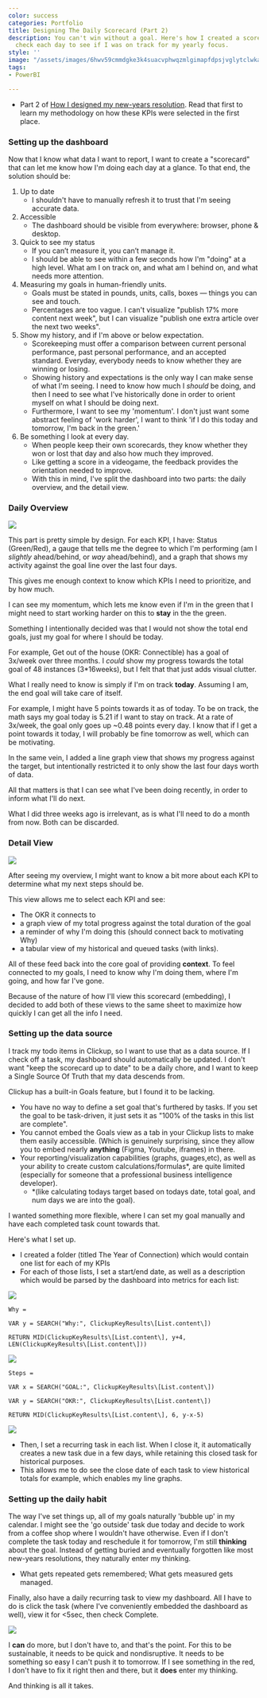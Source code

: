 ```yaml
---
color: success
categories: Portfolio
title: Designing The Daily Scorecard (Part 2)
description: You can't win without a goal. Here's how I created a scorecard I could
  check each day to see if I was on track for my yearly focus.
style: ''
image: "/assets/images/6hwv59cmmdgke3k4suacvphwqzmlgimapfdpsjvglytclwkamhbtrfz3mz2p5rfrmoeyioo-4uxj2ehpxtbakaxs3afecnsgy57bibu_h8vqijfl9lir0mg6cnrgref7.png"
tags:
- PowerBI

---
```

- Part 2 of [How I designed my new-years resolution](https://www.samloves.coffee/2022/02/14/designing-my-yearly-theme.html "https://www.samloves.coffee/2022/02/14/designing-my-yearly-theme.html"). Read that first to learn my methodology on how these KPIs were selected in the first place.

### Setting up the dashboard

Now that I know what data I want to report, I want to create a "scorecard" that can let me know how I'm doing each day at a glance. To that end, the solution should be:

1. Up to date
   * I shouldn't have to manually refresh it to trust that I'm seeing accurate data.
2. Accessible
   * The dashboard should be visible from everywhere: browser, phone & desktop.
3. Quick to see my status
   * If you can’t measure it, you can’t manage it.
   * I should be able to see within a few seconds how I'm "doing" at a high level. What am I on track on, and what am I behind on, and what needs more attention.
4. Measuring my goals in human-friendly units.
   * Goals must be stated in pounds, units, calls, boxes — things you can see and touch.
   * Percentages are too vague. I can't visualize "publish 17% more content next week", but I can visualize "publish one extra article over the next two weeks".
5. Show my history, and if I'm above or below expectation.
   * Scorekeeping must offer a comparison between current personal performance, past personal performance, and an accepted standard. Everyday, everybody needs to know whether they are winning or losing.
   * Showing history and expectations is the only way I can make sense of what I'm seeing. I need to know how much I _should_ be doing, and then I need to see what I've historically done in order to orient myself on what I should be doing next.
   * Furthermore, I want to see my 'momentum'. I don't just want some abstract feeling of 'work harder', I want to think 'if I do this today and tomorrow, I'm back in the green.'
6. Be something I look at every day.
   * When people keep their own scorecards, they know whether they won or lost that day and also how much they improved.
   * Like getting a score in a videogame, the feedback provides the orientation needed to improve.
   * With this in mind, I've split the dashboard into two parts: the daily overview, and the detail view.

### Daily Overview

![](https://remnote-user-data.s3.amazonaws.com/4UFYNvdORSV9SQwy1y1fMm_H26IQSWQ5nJVr05xPCtTxPUd1M9ZWQdOBNG9A_l0wQX31JtSC45qksdiX_ImU744PkJtJYNXDrPPVw_vIf-PBfDjK9VnyFkjinF3JGrwV.png)

This part is pretty simple by design. For each KPI, I have: Status (Green/Red), a gauge that tells me the degree to which I'm performing (am I _slightly_ ahead/behind, or _way_ ahead/behind), and a graph that shows my activity against the goal line over the last four days.

This gives me enough context to know which KPIs I need to prioritize, and by how much.

I can see my momentum, which lets me know even if I'm in the green that I might need to start working harder on this to **stay** in the the green.

Something I intentionally decided was that I would not show the total end goals, just my goal for where I should be today.

For example, Get out of the house (OKR: Connectible) has a goal of 3x/week over three months. I _could_ show my progress towards the total goal of 48 instances (3*16weeks), but I felt that that just adds visual clutter.

What I really need to know is simply if I'm on track **today**. Assuming I am, the end goal will take care of itself.

For example, I might have 5 points towards it as of today. To be on track, the math says my goal today is 5.21 if I want to stay on track. At a rate of 3x/week, the goal only goes up \~0.48 points every day. I know that if I get a point towards it today, I will probably be fine tomorrow as well, which can be motivating.

In the same vein, I added a line graph view that shows my progress against the target, but intentionally restricted it to only show the last four days worth of data.

All that matters is that I can see what I've been doing recently, in order to inform what I'll do next.

What I did three weeks ago is irrelevant, as is what I'll need to do a month from now. Both can be discarded.

### Detail View

![](https://remnote-user-data.s3.amazonaws.com/6hwV59cmmdGke3k4SUaCVphWqzmLgimApfdPSjvglYTClWkAMhBtrfZ3mZ2p5RFRMOeYiOO-4uXj2eHPXTbAKAxS3aFEcnsgy57BIbu_h8Vqijfl9LIr0mG6CNRGReF7.png)

After seeing my overview, I might want to know a bit more about each KPI to determine what my next steps should be.

This view allows me to select each KPI and see:

* The OKR it connects to
* a graph view of my total progress against the total duration of the goal
* a reminder of why I'm doing this (should connect back to motivating Why)
* a tabular view of my historical and queued tasks (with links).

All of these feed back into the core goal of providing **context**. To feel connected to my goals, I need to know why I'm doing them, where I'm going, and how far I've gone.

Because of the nature of how I'll view this scorecard (embedding), I decided to add both of these views to the same sheet to maximize how quickly I can get all the info I need.

### Setting up the data source

I track my todo items in Clickup, so I want to use that as a data source. If I check off a task, my dashboard should automatically be updated. I don't want "keep the scorecard up to date" to be a daily chore, and I want to keep a Single Source Of Truth that my data descends from.

Clickup has a built-in Goals feature, but I found it to be lacking.

* You have no way to define a set goal that's furthered by tasks. If you set the goal to be task-driven, it just sets it as "100% of the tasks in this list are complete".
* You cannot embed the Goals view as a tab in your Clickup lists to make them easily accessible. (Which is genuinely surprising, since they allow you to embed nearly **anything** (Figma, Youtube, iframes) in there.
* Your reporting/visualization capabilities (graphs, guages,etc), as well as your ability to create custom calculations/formulas*, are quite limited (especially for someone that a professional business intelligence developer).
  * *(like calculating todays target based on todays date, total goal, and num days we are into the goal).

I wanted something more flexible, where I can set my goal manually and have each completed task count towards that.

Here's what I set up.

* I created a folder (titled The Year of Connection) which would contain one list for each of my KPIs
* For each of those lists, I set a start/end date, as well as a description which would be parsed by the dashboard into metrics for each list:

![](https://remnote-user-data.s3.amazonaws.com/Zd6BYqPAjO3ocxIsDm0rQE0rhQgF4SkzkzOcEGNH-Rs9kBQt5g8C6hCI--JnzDiYu9Kkp0BRSxLItxDEFnlLyd4AptnuUynGVZymL9WrsNu0XohJttZDEfHo0HVbn3ef.png)

    
    Why =
    
    VAR y = SEARCH("Why:", ClickupKeyResults\[List.content\])
    
    RETURN MID(ClickupKeyResults\[List.content\], y+4, LEN(ClickupKeyResults\[List.content\]))
    

![](https://remnote-user-data.s3.amazonaws.com/cNQrKR3_ZED1nPedQRTaBKETfHwDrSKJgtK6min73xDZaBPraRZhhxGlqmuebFsP5o2bBh_2YvrwYoDtRcpxHrQVEYTgqxfysFUVekzB9QjXx7f-R9mDWuEq-ExYWA3P.png)

    
    Steps =
    
    VAR x = SEARCH("GOAL:", ClickupKeyResults\[List.content\])
    
    VAR y = SEARCH("OKR:", ClickupKeyResults\[List.content\])
    
    RETURN MID(ClickupKeyResults\[List.content\], 6, y-x-5)
    

![](https://remnote-user-data.s3.amazonaws.com/ZpgV4IPHmODSHa0g9QL9Ku5sJ5sYzIKMvjICFrNSaw4bkd52U_ZIDCRjQDnIdmROKbFsEFXeR-ZVT9BHOkyLox3ATL8BDMZpqmBbk3-gqWy5wcv_87cE22gsg4hzXpIT.png)

* Then, I set a recurring task in each list. When I close it, it automatically creates a new task due in a few days, while retaining this closed task for historical purposes.
* This allows me to do see the close date of each task to view historical totals for example, which enables my line graphs.

### Setting up the daily habit

The way I've set things up, all of my goals naturally 'bubble up' in my calendar.
I might see the 'go outside' task due today and decide to work from a coffee shop where I wouldn't have otherwise. Even if I don't complete the task today and reschedule it for tomorrow, I'm still **thinking** about the goal.
Instead of getting buried and eventually forgotten like most new-years resolutions, they naturally enter my thinking.

* What gets repeated gets remembered; What gets measured gets managed.

Finally, also have a daily recurring task to view my dashboard. All I have to do is click the task (where I've conveniently embedded the dashboard as well), view it for <5sec, then check Complete.

![](https://remnote-user-data.s3.amazonaws.com/bdeQojAPhYOYmT19yHt9gP9ukR8l9csEjaNb26e9ceQgCOgebho4et0300uzO-S3fzrqoFX_iDU35Bce9MEbAqlaBh6ZhY9sN7b-R8O8UKJAzxuI3lByuG4Ze5pz2l5R.png)

I **can** do more, but I don't have to, and that's the point.
For this to be sustainable, it needs to be quick and nondisruptive.
It needs to be something so easy I can't push it to tomorrow. If I see something in the red, I don't have to fix it right then and there, but it **does** enter my thinking.

And thinking is all it takes.
